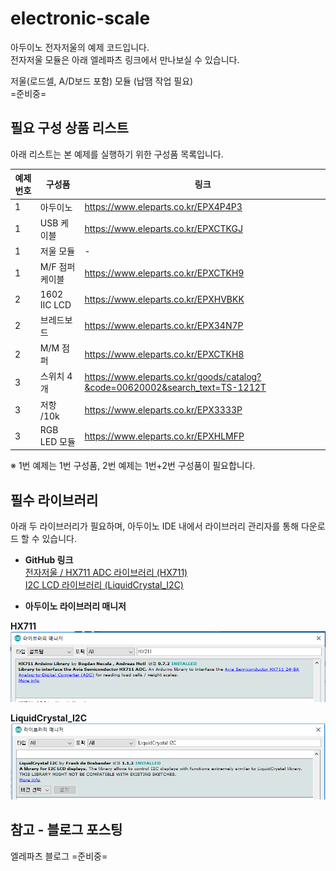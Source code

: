 # electronic-scale

아두이노 전자저울의 예제 코드입니다.  
전자저울 모듈은 아래 엘레파츠 링크에서 만나보실 수 있습니다.  

저울(로드셀, A/D보드 포함) 모듈 (납땜 작업 필요)  
=준비중= 

 
##  필요 구성 상품 리스트

아래 리스트는 본 예제를 실행하기 위한 구성품 목록입니다.

|예제 번호	|     구성품     	|  	  링크                   	    |
|-----------|-------------------|----------------------------------|
|1|아두이노			|https://www.eleparts.co.kr/EPX4P4P3|
|1|USB 케이블|https://www.eleparts.co.kr/EPXCTKGJ|
|1|저울 모듈        | - |
|1|M/F 점퍼 케이블		|https://www.eleparts.co.kr/EPXCTKH9|
|2|1602 IIC LCD 		|https://www.eleparts.co.kr/EPXHVBKK|
|2|브레드보드			|https://www.eleparts.co.kr/EPX34N7P|
|2|M/M 점퍼			|https://www.eleparts.co.kr/EPXCTKH8|
|3|스위치 4개			|https://www.eleparts.co.kr/goods/catalog?&code=00620002&search_text=TS-1212T|
|3|저항 /10k			|https://www.eleparts.co.kr/EPX3333P|  
|3|RGB LED 모듈		|https://www.eleparts.co.kr/EPXHLMFP|  
  
 ※ 1번 예제는 1번 구성품, 2번 예제는 1번+2번 구성품이 필요합니다.  

## 필수 라이브러리  
  
아래 두 라이브러리가 필요하며, 아두이노 IDE 내에서 라이브러리 관리자를 통해 다운로드 할 수 있습니다.  
  
- **GitHub 링크**  
[전자저울 / HX711 ADC 라이브러리 (HX711)](https://github.com/bogde/HX711)  
[I2C LCD 라이브러리 (LiquidCrystal_I2C)](https://github.com/johnrickman/LiquidCrystal_I2C)  

- **아두이노 라이브러리 매니저**  
  
**HX711**  
![HX711](./library%20image/01.HX711.png)  
  
**LiquidCrystal_I2C**  
![LiquidCrystal_I2C](./library%20image/02.LiquidCrystal_I2C.png)  
  

## 참고 - 블로그 포스팅

엘레파츠 블로그
=준비중=
